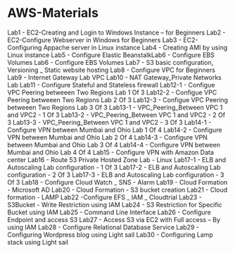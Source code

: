 # AWS-Materials

Lab1 - EC2-Creating and Login to Windows Instance – for Beginners
Lab2 - EC2-Configure Webserver in Windows for Beginners
Lab3 - EC2-Configuring Appache server in Linux instance
Lab4 - Creating AMI by using Linux instance
Lab5 - Configure Elastic BeanstalkLab6 - Configure EBS Volumes
Lab6 - Configure EBS Volumes
Lab7 - S3 basic configuration, Versioning _ Static website hosting
Lab8 - Configure VPC for Beginners
Lab9 - Internet Gateway Lab VPC
Lab10 - NAT Gateway_Private Networks Lab
Lab11 - Configure Stateful and Stateless firewall
Lab12-1 - Configue VPC Peering betweeen Two Regions Lab 1 Of 3
Lab12-2 - Configue VPC Peering betweeen Two Regions Lab 2 Of 3
Lab12-3 - Configue VPC Peering betweeen Two Regions Lab 3 Of 3
Lab13-1 - VPC_Peering_Between VPC 1 and VPC2 - 1 Of 3
Lab13-2 - VPC_Peering_Between VPC 1 and VPC2 - 2 Of 3
Lab13-3 - VPC_Peering_Between VPC 1 and VPC2 - 3 Of 3
Lab14-1 - Configure VPN between Mumbai and Ohio Lab 1 Of 4
Lab14-2 - Configure VPN between Mumbai and Ohio Lab 2 Of 4
Lab14-3 - Configure VPN between Mumbai and Ohio Lab 3 Of 4
Lab14-4 - Configure VPN between Mumbai and Ohio Lab 4 Of 4
Lab15 - Configure VPN with Amazon Data center
Lab16 - Route 53 Private Hosted Zone Lab - Linux
Lab17-1 - ELB and Autoscaling Lab configuration - 1 Of 3
Lab17-2 - ELB and Autoscaling Lab configuration - 2 Of 3
Lab17-3 - ELB and Autoscaling Lab configuration - 3 Of 3
Lab18 - Configure Cloud Watch _ SNS - Alarm
Lab19 - Cloud Formation - Microsoft AD
Lab20 - Cloud Formation - S3 bucket creation
Lab21 - Cloud formation - LAMP
Lab22 -Configure EFS _ IAM _ Cloudtrial
Lab23 - S3Bucket - Write Restriction using IAM
Lab24 - S3 Restriction for Specific Bucket using IAM
Lab25 - Command Line Interface
Lab26 - Configure Endpoint and access S3
Lab27 - Access S3 via EC2 with Full access – By using IAM
Lab28 - Configure Relational Database Service
Lab29 - Configuring Wordpress blog using Light sail
Lab30 - Configuring Lamp stack using Light sail
